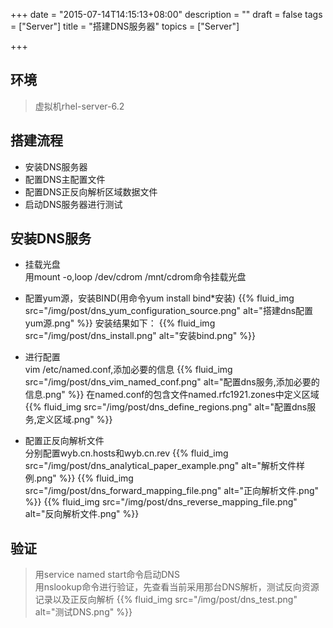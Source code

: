 +++
date = "2015-07-14T14:15:13+08:00"
description = ""
draft = false
tags = ["Server"]
title = "搭建DNS服务器"
topics = ["Server"]

+++

## 环境
> 虚拟机rhel-server-6.2

## 搭建流程
* 安装DNS服务器
* 配置DNS主配置文件
* 配置DNS正反向解析区域数据文件
* 启动DNS服务器进行测试

## 安装DNS服务
* 挂载光盘  
用mount -o,loop /dev/cdrom /mnt/cdrom命令挂载光盘

* 配置yum源，安装BIND(用命令yum install bind*安装)
{{% fluid_img src="/img/post/dns_yum_configuration_source.png" alt="搭建dns配置yum源.png" %}}
安装结果如下：
{{% fluid_img src="/img/post/dns_install.png" alt="安装bind.png" %}}

* 进行配置  
vim /etc/named.conf,添加必要的信息
{{% fluid_img src="/img/post/dns_vim_named_conf.png" alt="配置dns服务,添加必要的信息.png" %}}
在named.conf的包含文件named.rfc1921.zones中定义区域
{{% fluid_img src="/img/post/dns_define_regions.png" alt="配置dns服务,定义区域.png" %}}

* 配置正反向解析文件  
分别配置wyb.cn.hosts和wyb.cn.rev
{{% fluid_img src="/img/post/dns_analytical_paper_example.png" alt="解析文件样例.png" %}}
{{% fluid_img src="/img/post/dns_forward_mapping_file.png" alt="正向解析文件.png" %}}
{{% fluid_img src="/img/post/dns_reverse_mapping_file.png" alt="反向解析文件.png" %}}

## 验证
> 用service named start命令启动DNS  
用nslookup命令进行验证，先查看当前采用那台DNS解析，测试反向资源记录以及正反向解析
{{% fluid_img src="/img/post/dns_test.png" alt="测试DNS.png" %}}
